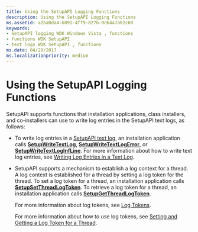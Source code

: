 ```yaml
---
title: Using the SetupAPI Logging Functions
description: Using the SetupAPI Logging Functions
ms.assetid: a2ba0da4-b891-4ff9-827b-0d64a7a02c0d
keywords:
- SetupAPI logging WDK Windows Vista , functions
- functions WDK SetupAPI
- text logs WDK SetupAPI , functions
ms.date: 04/20/2017
ms.localizationpriority: medium
---
```


# Using the SetupAPI Logging Functions


SetupAPI supports functions that installation applications, class installers, and co-installers can use to write log entries in the SetupAPI text logs, as follows:

-   To write log entries in a [SetupAPI text log](setupapi-text-logs.md), an installation application calls [**SetupWriteTextLog**](https://docs.microsoft.com/windows/desktop/api/setupapi/nf-setupapi-setupwritetextlog), [**SetupWriteTextLogError**](https://docs.microsoft.com/windows/desktop/api/setupapi/nf-setupapi-setupwritetextlogerror), or [**SetupWriteTextLogInfLine**](https://docs.microsoft.com/windows/desktop/api/setupapi/nf-setupapi-setupwritetextloginfline). For more information about how to write text log entries, see [Writing Log Entries in a Text Log](writing-log-entries-in-a-text-log.md).

-   SetupAPI supports a mechanism to establish a log context for a thread. A log context is established for a thread by setting a log token for the thread. To set a log token for a thread, an installation application calls [**SetupSetThreadLogToken**](https://docs.microsoft.com/windows/desktop/api/setupapi/nf-setupapi-setupsetthreadlogtoken). To retrieve a log token for a thread, an installation application calls [**SetupGetThreadLogToken**](https://docs.microsoft.com/windows/desktop/api/setupapi/nf-setupapi-setupgetthreadlogtoken).

    For more information about log tokens, see [Log Tokens](log-tokens.md).

    For more information about how to use log tokens, see [Setting and Getting a Log Token for a Thread](setting-and-getting-a-log-token-for-a-thread.md).

 

 





